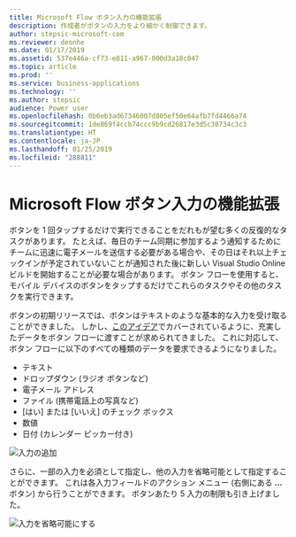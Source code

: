 ```yaml
---
title: Microsoft Flow ボタン入力の機能拡張
description: 作成者がボタンの入力をより細かく制御できます。
author: stepsic-microsoft-com
ms.reviewer: deonhe
ms.date: 01/17/2019
ms.assetid: 537e446a-cf73-e811-a967-000d3a18c047
ms.topic: article
ms.prod: ''
ms.service: business-applications
ms.technology: ''
ms.author: stepsic
audience: Power user
ms.openlocfilehash: 0b6eb3ad67346007d805ef50e64afb7fd4466a74
ms.sourcegitcommit: 1de869f4ccb74ccc9b9cd26817e3d5c30734c3c3
ms.translationtype: HT
ms.contentlocale: ja-JP
ms.lasthandoff: 01/25/2019
ms.locfileid: "288811"
---
```

# <a name="microsoft-flow-button-input-enhancements"></a>Microsoft Flow ボタン入力の機能拡張




ボタンを 1 回タップするだけで実行できることをだれもが望む多くの反復的なタスクがあります。 たとえば、毎日のチーム同期に参加するよう通知するためにチームに迅速に電子メールを送信する必要がある場合や、その日はそれ以上チェックインが予定されていないことが通知された後に新しい Visual Studio Online ビルドを開始することが必要な場合があります。 ボタン フローを使用すると、モバイル デバイスのボタンをタップするだけでこれらのタスクやその他のタスクを実行できます。

ボタンの初期リリースでは、ボタンはテキストのような基本的な入力を受け取ることができました。 しかし、[このアイデア](https://powerusers.microsoft.com/t5/Flow-Ideas/Create-multiple-input-types-for-buttons/idi-p/33695)でカバーされているように、充実したデータをボタン フローに渡すことが求められてきました。 これに対応して、ボタン フローに以下のすべての種類のデータを要求できるようになりました。

- テキスト
- ドロップダウン (ラジオ ボタンなど)
- 電子メール アドレス
- ファイル (携帯電話上の写真など)
- [はい] または [いいえ] のチェック ボックス
- 数値
- 日付 (カレンダー ピッカー付き)

![入力の追加](media/flow-button-enhancements-1.png "入力の追加")

さらに、一部の入力を必須として指定し、他の入力を省略可能として指定することができます。 これは各入力フィールドのアクション メニュー (右側にある **...** ボタン) から行うことができます。 ボタンあたり 5 入力の制限も引き上げました。

![入力を省略可能にする](media/flow-button-enhancements-2.png "入力を省略可能にする")